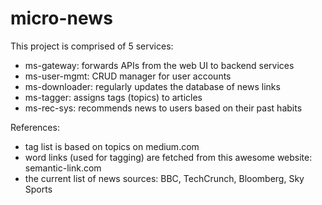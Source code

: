 # micro-news

This project is comprised of 5 services:
- ms-gateway: forwards APIs from the web UI to backend services
- ms-user-mgmt: CRUD manager for user accounts
- ms-downloader: regularly updates the database of news links
- ms-tagger: assigns tags (topics) to articles
- ms-rec-sys: recommends news to users based on their past habits

References:
- tag list is based on topics on medium.com
- word links (used for tagging) are fetched from this awesome website: semantic-link.com
- the current list of news sources: BBC, TechCrunch, Bloomberg, Sky Sports
